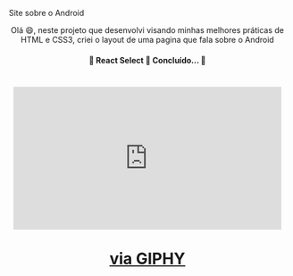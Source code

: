 ​	Site sobre o Android

<p align="center">Olá 😄, neste projeto que desenvolvi visando minhas melhores práticas de HTML e CSS3, criei o layout de uma pagina que fala sobre o Android</p>

  <h4 align="center"> 
	🚧  React Select 🚀 Concluído...  🚧
</h4>

<h1 align= center>

​	<iframe src="https://giphy.com/embed/5OAoHNvtUZzAeK4P2H" width="480" height="256" frameBorder="0" class="giphy-embed" allowFullScreen></iframe><p><a href="https://giphy.com/gifs/5OAoHNvtUZzAeK4P2H">via 
        GIPHY</a></p>
</h1>
